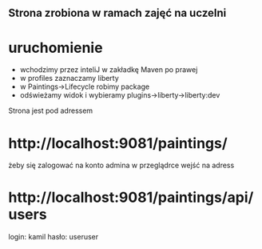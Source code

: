 ## Strona zrobiona w ramach zajęć na uczelni

# uruchomienie
- wchodzimy przez inteliJ w zakładkę Maven po prawej
- w profiles zaznaczamy liberty
- w Paintings->Lifecycle robimy package
- odświeżamy widok i wybieramy plugins->liberty->liberty:dev

Strona jest pod adressem

# http://localhost:9081/paintings/

żeby się zalogować na konto admina w przeglądrce wejść na adress

# http://localhost:9081/paintings/api/users

login: kamil
hasło: useruser